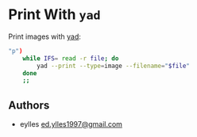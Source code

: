 # Print With `yad`

Print images with [yad](https://github.com/v1cont/yad):

```sh
"p")
    while IFS= read -r file; do
        yad --print --type=image --filename="$file"
    done
    ;;
```

## Authors

* eylles <ed.ylles1997@gmail.com>
